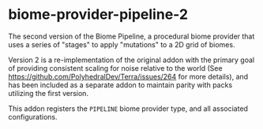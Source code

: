 # biome-provider-pipeline-2

The second version of the Biome Pipeline, a procedural biome provider that uses a series
of "stages" to apply "mutations" to a 2D grid of biomes.

Version 2 is a re-implementation of the original addon with the primary goal of providing
consistent scaling for noise relative to the world
(See https://github.com/PolyhedralDev/Terra/issues/264 for more details), and has been
included as a separate addon to maintain parity with packs utilizing the first version. 

This addon registers the `PIPELINE` biome provider type, and all associated
configurations.